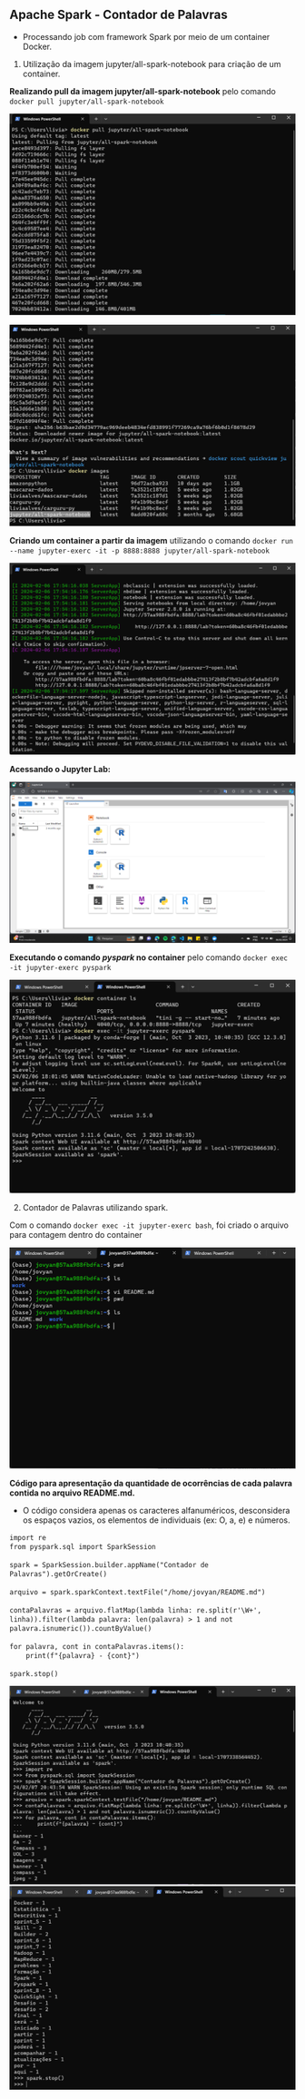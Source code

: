 ## Apache Spark - Contador de Palavras

- Processando job com framework Spark por meio de um container Docker.

1. Utilização da imagem jupyter/all-spark-notebook para criação de um container.

**Realizando pull da imagem jupyter/all-spark-notebook** pelo comando `docker pull jupyter/all-spark-notebook`

![Realizando pull da imagem](capturas/imagem-docker.png)

![Verificando imagem](capturas/imagem-docker2.png)


**Criando um container a partir da imagem** utilizando o comando `docker run --name jupyter-exerc -it -p 8888:8888 jupyter/all-spark-notebook`

![Criando o container](capturas/criando-container.png)

**Acessando o Jupyter Lab:**

![Acessando o jupyter lab](capturas/acessando-jupyter.png)


**Executando o comando _pyspark_ no  container** pelo comando `docker exec -it jupyter-exerc pyspark`

![Executando o spark](capturas/executando-pyspark.png)


2. Contador de Palavras utilizando spark.

Com o comando `docker exec -it jupyter-exerc bash`, foi criado o arquivo para contagem dentro do container

![Criando arquivo readme](capturas/criando-arquivo.png)

**Código para apresentação da quantidade de ocorrências de cada palavra contida no arquivo README.md.**

- O código considera apenas os caracteres alfanuméricos, desconsidera os espaços vazios, os elementos de individuais (ex: O, a, e) e números. 

```
import re
from pyspark.sql import SparkSession

spark = SparkSession.builder.appName("Contador de Palavras").getOrCreate()

arquivo = spark.sparkContext.textFile("/home/jovyan/README.md")

contaPalavras = arquivo.flatMap(lambda linha: re.split(r'\W+', linha)).filter(lambda palavra: len(palavra) > 1 and not palavra.isnumeric()).countByValue()

for palavra, cont in contaPalavras.items():
    print(f"{palavra} - {cont}")

spark.stop()
```

![alt text](capturas/codigo-contador.png)
![alt text](capturas/resultado-contador.png)
